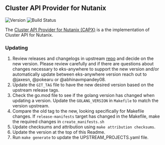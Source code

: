 ## **Cluster API Provider for Nutanix**
![Version](https://img.shields.io/badge/version-v1.2.3-blue)
![Build Status](https://codebuild.us-west-2.amazonaws.com/badges?uuid=eyJlbmNyeXB0ZWREYXRhIjoiWXJwaXpMSkhOTHpUSFU0K2IrSDlnZUFGMjdIRWIvSFNRZllHVmdURTFyRHpxOXlkSmdPTVd2YXhUSDVzY0U1ajVXUDhFRkZXYVp3ZHBhQS9jd3JUTXRNPSIsIml2UGFyYW1ldGVyU3BlYyI6IkhaaGRzVUdUQzlFY29MQ0YiLCJtYXRlcmlhbFNldFNlcmlhbCI6MX0%3D&branch=main)

The [Cluster API Provider for Nutanix (CAPX)](https://github.com/nutanix-cloud-native/cluster-api-provider-nutanix) is a the implementation of Cluster API for Nutanix.


### Updating

1. Review releases and changelogs in upstream [repo](https://github.com/nutanix-cloud-native/cluster-api-provider-nutanix) and decide on the new version.
   Please review carefully and if there are questions about changes necessary to eks-anywhere to support the new version
   and/or automatically update between eks-anywhere version reach out to @jaxesn, @pokearu or @abhinavmpandey08.
2. Update the `GIT_TAG` file to have the new desired version based on the upstream release tags.
3. Check the go.mod file to see if the golang version has changed when updating a version. Update the `GOLANG_VERSION` in `Makefile` to match the version upstream.
4. Compare the old tag to the new, looking specifically for Makefile changes. If `release-manifests` target has changed in the Makefile, make the required changes in `create_manifests.sh`
5. Update checksums and attribution using `make attribution checksums`.
6. Update the version at the top of this Readme.
7. Run `make generate` to update the UPSTREAM_PROJECTS.yaml file.
